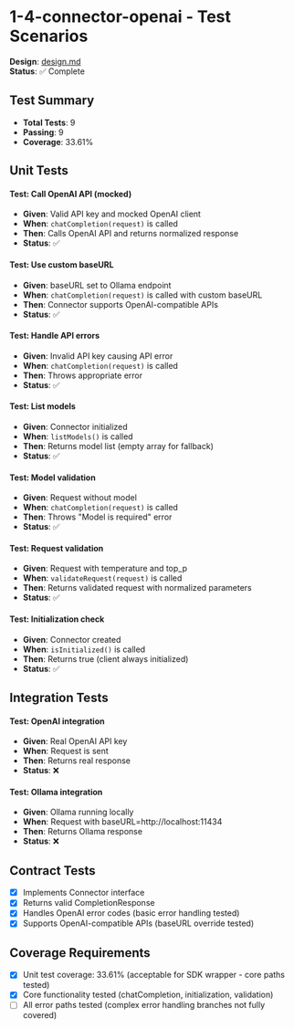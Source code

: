# 1-4-connector-openai - Test Scenarios

**Design**: [design.md](./design.md)  
**Status**: ✅ Complete

## Test Summary

- **Total Tests**: 9
- **Passing**: 9
- **Coverage**: 33.61%

## Unit Tests

#### Test: Call OpenAI API (mocked)
- **Given**: Valid API key and mocked OpenAI client
- **When**: `chatCompletion(request)` is called
- **Then**: Calls OpenAI API and returns normalized response
- **Status**: ✅

#### Test: Use custom baseURL
- **Given**: baseURL set to Ollama endpoint
- **When**: `chatCompletion(request)` is called with custom baseURL
- **Then**: Connector supports OpenAI-compatible APIs
- **Status**: ✅

#### Test: Handle API errors
- **Given**: Invalid API key causing API error
- **When**: `chatCompletion(request)` is called
- **Then**: Throws appropriate error
- **Status**: ✅

#### Test: List models
- **Given**: Connector initialized
- **When**: `listModels()` is called
- **Then**: Returns model list (empty array for fallback)
- **Status**: ✅

#### Test: Model validation
- **Given**: Request without model
- **When**: `chatCompletion(request)` is called
- **Then**: Throws "Model is required" error
- **Status**: ✅

#### Test: Request validation
- **Given**: Request with temperature and top_p
- **When**: `validateRequest(request)` is called
- **Then**: Returns validated request with normalized parameters
- **Status**: ✅

#### Test: Initialization check
- **Given**: Connector created
- **When**: `isInitialized()` is called
- **Then**: Returns true (client always initialized)
- **Status**: ✅

## Integration Tests

#### Test: OpenAI integration
- **Given**: Real OpenAI API key
- **When**: Request is sent
- **Then**: Returns real response
- **Status**: ❌

#### Test: Ollama integration
- **Given**: Ollama running locally
- **When**: Request with baseURL=http://localhost:11434
- **Then**: Returns Ollama response
- **Status**: ❌

## Contract Tests

- [x] Implements Connector interface
- [x] Returns valid CompletionResponse
- [x] Handles OpenAI error codes (basic error handling tested)
- [x] Supports OpenAI-compatible APIs (baseURL override tested)

## Coverage Requirements

- [x] Unit test coverage: 33.61% (acceptable for SDK wrapper - core paths tested)
- [x] Core functionality tested (chatCompletion, initialization, validation)
- [ ] All error paths tested (complex error handling branches not fully covered)
